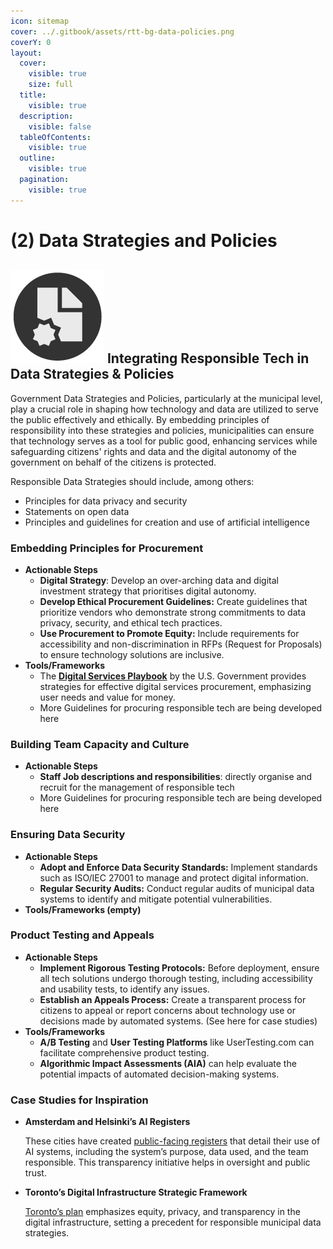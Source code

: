```yaml
---
icon: sitemap
cover: ../.gitbook/assets/rtt-bg-data-policies.png
coverY: 0
layout:
  cover:
    visible: true
    size: full
  title:
    visible: true
  description:
    visible: false
  tableOfContents:
    visible: true
  outline:
    visible: true
  pagination:
    visible: true
---
```


# (2) Data Strategies and Policies

## <img src="../.gitbook/assets/icon-w-cert.png" alt="https://www.notion.so/icons/forward_lightgray.svg" data-size="line"> Integrating Responsible Tech in Data Strategies & Policies

Government Data Strategies and Policies, particularly at the municipal level, play a crucial role in shaping how technology and data are utilized to serve the public effectively and ethically. By embedding principles of responsibility into these strategies and policies, municipalities can ensure that technology serves as a tool for public good, enhancing services while safeguarding citizens' rights and data and the digital autonomy of the government on behalf of the citizens is protected.

Responsible Data Strategies should include, among others:

* Principles for data privacy and security
* Statements on open data
* Principles and guidelines for creation and use of artificial intelligence

### **Embedding Principles for Procurement**

* **Actionable Steps**
  * **Digital Strategy**: Develop an over-arching data and digital investment strategy that prioritises digital autonomy.
  * **Develop Ethical Procurement Guidelines:** Create guidelines that prioritize vendors who demonstrate strong commitments to data privacy, security, and ethical tech practices.
  * **Use Procurement to Promote Equity:** Include requirements for accessibility and non-discrimination in RFPs (Request for Proposals) to ensure technology solutions are inclusive.
* **Tools/Frameworks**
  * The [**Digital Services Playbook**](https://playbook.cio.gov/) by the U.S. Government provides strategies for effective digital services procurement, emphasizing user needs and value for money.
  * More Guidelines for procuring responsible tech are being developed here

### **Building Team Capacity and Culture**

* **Actionable Steps**
  * **Staff Job descriptions and responsibilities**: directly organise and recruit for the management of responsible tech
  * More Guidelines for procuring responsible tech are being developed here

### **Ensuring Data Security**

* **Actionable Steps**
  * **Adopt and Enforce Data Security Standards:** Implement standards such as ISO/IEC 27001 to manage and protect digital information.
  * **Regular Security Audits:** Conduct regular audits of municipal data systems to identify and mitigate potential vulnerabilities.
* **Tools/Frameworks (empty)**

### **Product Testing and Appeals**

* **Actionable Steps**
  * **Implement Rigorous Testing Protocols:** Before deployment, ensure all tech solutions undergo thorough testing, including accessibility and usability tests, to identify any issues.
  * **Establish an Appeals Process:** Create a transparent process for citizens to appeal or report concerns about technology use or decisions made by automated systems. (See here for case studies)
* **Tools/Frameworks**
  * **A/B Testing** and **User Testing Platforms** like UserTesting.com can facilitate comprehensive product testing.
  * **Algorithmic Impact Assessments (AIA)** can help evaluate the potential impacts of automated decision-making systems.

### **Case Studies for Inspiration**

*   **Amsterdam and Helsinki’s AI Registers**

    These cities have created [public-facing registers](https://ai-regulation.com/amsterdam-and-helsinki-launch-algorithm-and-ai-register/) that detail their use of AI systems, including the system’s purpose, data used, and the team responsible. This transparency initiative helps in oversight and public trust.
*   **Toronto’s Digital Infrastructure Strategic Framework**

    [Toronto’s plan](https://www.notion.so/Online-survey-design-for-city-practitioners-ce5012ef10244eb2a8ce56db41464725?pvs=21) emphasizes equity, privacy, and transparency in the digital infrastructure, setting a precedent for responsible municipal data strategies.
